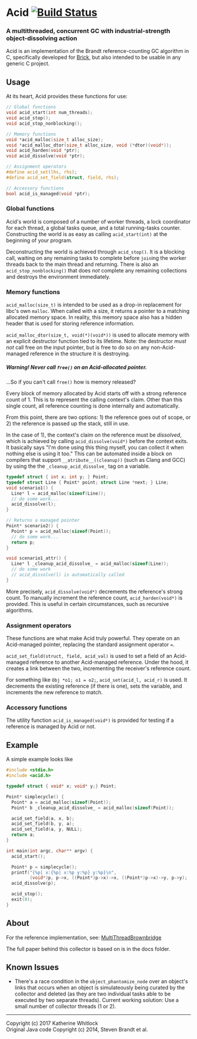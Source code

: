 # Acid [![Build Status](https://travis-ci.org/brick-lang/acid.svg?branch=master)](https://travis-ci.org/brick-lang/acid)
### A multithreaded, concurrent GC with industrial-strength object-dissolving action

Acid is an implementation of the Brandt reference-counting GC algorithm in C, specifically developed for
[Brick](https://github.com/brick-lang), but also intended to be usable in any generic C project.

## Usage

At its heart, Acid provides these functions for use:

```c
// Global functions
void acid_start(int num_threads);
void acid_stop();
void acid_stop_nonblocking();

// Memory functions
void *acid_malloc(size_t alloc_size);
void *acid_malloc_dtor(size_t alloc_size, void (*dtor)(void*));
void acid_harden(void *ptr);
void acid_dissolve(void *ptr);

// Assignment operators
#define acid_set(lhs, rhs);
#define acid_set_field(struct, field, rhs);

// Accessory functions
bool acid_is_managed(void *ptr);
```  

### Global functions
Acid's world is composed of a number of worker threads, a lock coordinator
for each thread, a global tasks queue, and a total running-tasks counter. Constructing the world is as easy
as calling `acid_start(int)` at the beginning of your program.

Deconstructing the world is achieved through `acid_stop()`. It is a blocking
call, waiting on any remaining tasks to complete before `join`ing the worker threads
back to the main thread and returning. There is also an `acid_stop_nonblocking()`
that does *not* complete any remaining collections and destroys the
environment immediately.

### Memory functions
`acid_malloc(size_t)` is intended to be used as a drop-in replacement for libc's own `malloc`.
When called with a size, it returns a pointer to a matching allocated memory space. In reality,
this memory space also has a hidden header that is used for storing reference information.

`acid_malloc_dtor(size_t, void(*)(void*))` is used to allocate memory with an explicit
destructor function tied to its lifetime. Note: the destructor *must not* call free
on the input pointer, but is free to do so on any non-Acid-managed reference in
the structure it is destroying.

##### Warning! Never call `free()` on an Acid-allocated pointer.

...So if you can't call `free()` how is memory released?

Every block of memory allocated by Acid starts off with a strong reference count of 1.
This is to represent the calling context's claim. Other than this single count, all
reference counting is done internally and automatically.

From this point, there are two options: 1) the reference goes out of scope, or 2) the
reference is passed up the stack, still in use.

In the case of 1), the context's claim on the reference must be *dissolved*, which is
achieved by calling `acid_dissolve(void*)` before the context exits. It basically
says "I'm done using this thing myself, you can collect it when nothing else is using
it too." This can be automated inside a block on compilers that support
`__atribute__((cleanup))` (such as Clang and GCC) by using the the
`_cleanup_acid_dissolve_` tag on a variable.

```c
typedef struct { int x; int y; } Point;
typedef struct Line { Point* point; struct Line *next; } Line;
void scenario1() {
  Line* l = acid_malloc(sizeof(Line));
  // do some work...
  acid_dissolve(l);
}

// Returns a managed pointer
Point* scenario2() {
  Point* p = acid_malloc(sizeof(Point));
  // do some work...
  return p;
}

void scenario1_attr() {
  Line* l _cleanup_acid_dissolve_ = acid_malloc(sizeof(Line));
  // do some work
  // acid_dissolve(l) is automatically called
}
```

More precisely, `acid_dissolve(void*)` decrements the reference's strong count.
To manually increment the reference count, `acid_harden(void*)` is provided. This
is useful in certain circumstances, such as recursive algorithms.

### Assignment operators
These functions are what make Acid truly powerful. They operate on an Acid-managed
pointer, replacing the standard assignment operator `=`.

`acid_set_field(struct, field, acid_val)` is used to set a field of an Acid-managed
reference to another Acid-managed reference. Under the hood, it creates a link between
the two, incrementing the receiver's reference count.

For something like `Obj *o1; o1 = o2;`, `acid_set(acid_l, acid_r)` is used. It decrements
the existing reference (if there is one), sets the variable, and increments the new
reference to match.

### Accessory functions
The utility function `acid_is_managed(void*)` is provided for testing if a reference
is managed by Acid or not.

## Example

A simple example looks like

```c
#include <stdio.h>
#include <acid.h>

typedef struct { void* x; void* y;} Point;

Point* simplecycle() {
  Point* a = acid_malloc(sizeof(Point));
  Point* b _cleanup_acid_dissolve_ = acid_malloc(sizeof(Point));

  acid_set_field(a, x, b);
  acid_set_field(b, y, a);
  acid_set_field(a, y, NULL);
  return a;
}

int main(int argc, char** argv) {
  acid_start();

  Point* p = simplecycle();
  printf("{%p| x:{%p| x:%p y:%p} y:%p}\n",
         (void*)p, p->x, ((Point*)p->x)->x, ((Point*)p->x)->y, p->y);
  acid_dissolve(p);

  acid_stop();
  exit(0);
}
```

## About

For the reference implementation, see: [MultiThreadBrownbridge](https://github.com/stevenrbrandt/MultiThreadBrownbridge)

The full paper behind this collector is based on is in the docs folder.

## Known Issues
* There's a race condition in the `object_phantomize_node` over an object's links that
  occurs when an object is simulateously being curated by the collector and deleted
  (as they are two individual tasks able to be executed by two separate threads).
  Current working solution: Use a small number of collector threads (1 or 2).

--------------------------

Copyright (c) 2017 Katherine Whitlock  
Original Java code Copyright (c) 2014, Steven Brandt et al.
